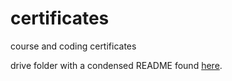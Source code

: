 # certificates
course and coding certificates

drive folder with a condensed README found [here](https://drive.google.com/drive/folders/174jLW0DQDmCBJWWPE8xvHyuS-CKZo7KL).

